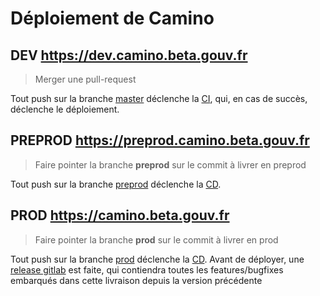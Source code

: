 # Déploiement de Camino

## DEV https://dev.camino.beta.gouv.fr

> Merger une pull-request

Tout push sur la branche [master](https://gitlab-forge.din.developpement-durable.gouv.fr/pub/pnm-public/camino/tree/master) déclenche la [CI](https://gitlab-forge.din.developpement-durable.gouv.fr/pub/pnm-public/camino/actions/workflows/ci.yml?query=branch%3Amaster), qui, en cas de succès, déclenche le déploiement.

## PREPROD https://preprod.camino.beta.gouv.fr

> Faire pointer la branche **preprod** sur le commit à livrer en preprod

Tout push sur la branche [preprod](https://gitlab-forge.din.developpement-durable.gouv.fr/pub/pnm-public/camino/tree/preprod) déclenche la [CD](https://gitlab-forge.din.developpement-durable.gouv.fr/pub/pnm-public/camino/actions/workflows/deploy.yml?query=branch%3Apreprod).


## PROD https://camino.beta.gouv.fr

> Faire pointer la branche **prod** sur le commit à livrer en prod

Tout push sur la branche [prod](https://gitlab-forge.din.developpement-durable.gouv.fr/pub/pnm-public/camino/-/tree/prod) déclenche la [CD](https://gitlab-forge.din.developpement-durable.gouv.fr/pub/pnm-public/camino/-/pipelines?page=1&scope=branches&ref=prod).
Avant de déployer, une [release gitlab](https://gitlab-forge.din.developpement-durable.gouv.fr/pub/pnm-public/camino/-/releases) est faite, qui contiendra toutes les features/bugfixes embarqués dans cette livraison depuis la version précédente
